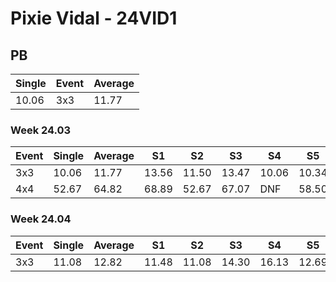 # Pixie Vidal - 24VID1

## PB
|Single|Event|Average|
|----|----|----|
|10.06|3x3|11.77|
### Week 24.03
|Event|Single|Average|S1|S2|S3|S4|S5|
|-----|-------|------|--|--|--|--|--|
|3x3|10.06|11.77|13.56|11.50|13.47|10.06|10.34|
|4x4|52.67|64.82|68.89|52.67|67.07|DNF|58.50|
### Week 24.04
|Event|Single|Average|S1|S2|S3|S4|S5|
|-----|-------|------|--|--|--|--|--|
|3x3|11.08|12.82|11.48|11.08|14.30|16.13|12.69|
